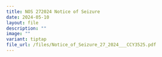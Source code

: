 ```yaml
---
title: NOS 272024 Notice of Seizure
date: 2024-05-10
layout: file
description: ""
image: ""
variant: tiptap
file_url: /files/Notice_of_Seizure_27_2024___CCY3525.pdf
---
```

